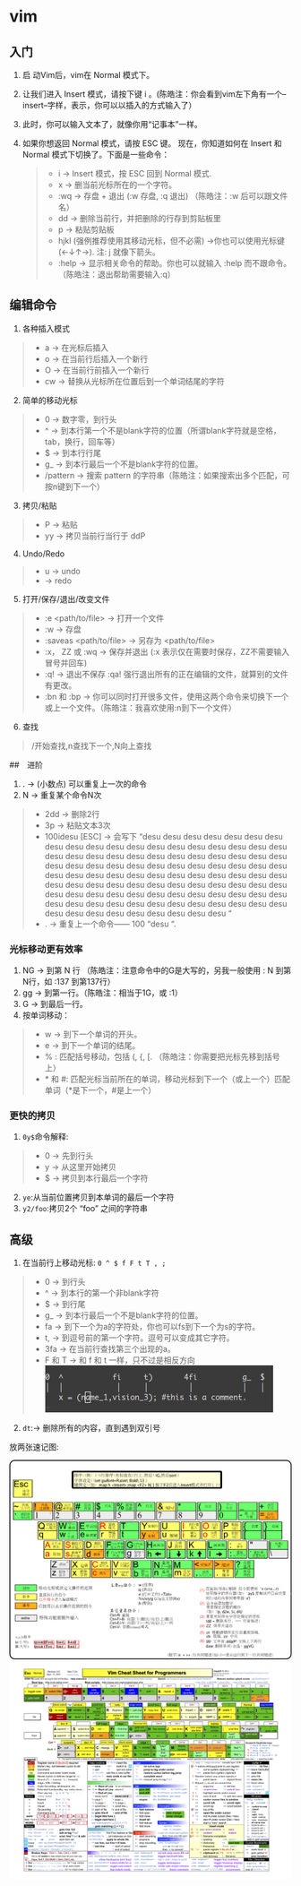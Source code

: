 vim
===============


## 入门

1. 启 动Vim后，vim在 Normal 模式下。
2. 让我们进入 Insert 模式，请按下键 i 。(陈皓注：你会看到vim左下角有一个–insert–字样，表示，你可以以插入的方式输入了）
3. 此时，你可以输入文本了，就像你用“记事本”一样。
4. 如果你想返回 Normal 模式，请按 ESC 键。
现在，你知道如何在 Insert 和 Normal 模式下切换了。下面是一些命令：

    > + i → Insert 模式，按 ESC 回到 Normal 模式.
    > + x → 删当前光标所在的一个字符。
    > + :wq → 存盘 + 退出 (:w 存盘, :q 退出)   （陈皓注：:w 后可以跟文件名）
    > + dd → 删除当前行，并把删除的行存到剪贴板里
    > + p → 粘贴剪贴板
    > + hjkl (强例推荐使用其移动光标，但不必需) →你也可以使用光标键 (←↓↑→). 注: j 就像下箭头。
    > + :help <command> → 显示相关命令的帮助。你也可以就输入 :help 而不跟命令。（陈皓注：退出帮助需要输入:q）

## 编辑命令

1. 各种插入模式
> + a → 在光标后插入
> + o → 在当前行后插入一个新行
> + O → 在当前行前插入一个新行
> + cw → 替换从光标所在位置后到一个单词结尾的字符

2. 简单的移动光标
> + 0 → 数字零，到行头
> + ^ → 到本行第一个不是blank字符的位置（所谓blank字符就是空格，tab，换行，回车等）
> + $ → 到本行行尾
> + g_ → 到本行最后一个不是blank字符的位置。
> + /pattern → 搜索 pattern 的字符串（陈皓注：如果搜索出多个匹配，可按n键到下一个）

3. 拷贝/粘贴
> + P → 粘贴
> + yy → 拷贝当前行当行于 ddP

4. Undo/Redo
> + u → undo
> + <C-r> → redo

5. 打开/保存/退出/改变文件
> + :e <path/to/file> → 打开一个文件
> + :w → 存盘
> + :saveas <path/to/file> → 另存为 <path/to/file>
> + :x， ZZ 或 :wq → 保存并退出 (:x 表示仅在需要时保存，ZZ不需要输入冒号并回车)
> + :q! → 退出不保存 :qa! 强行退出所有的正在编辑的文件，就算别的文件有更改。
> + :bn 和 :bp → 你可以同时打开很多文件，使用这两个命令来切换下一个或上一个文件。（陈皓注：我喜欢使用:n到下一个文件）

6. 查找
> /开始查找,n查找下一个,N向上查找

##　进阶

1. . → (小数点) 可以重复上一次的命令
2. N<command> → 重复某个命令N次
> + 2dd → 删除2行
> + 3p → 粘贴文本3次
> + 100idesu [ESC] → 会写下 “desu desu desu desu desu desu desu desu desu desu desu desu desu desu desu desu desu desu desu desu desu desu desu desu desu desu desu desu desu desu desu desu desu desu desu desu desu desu desu desu desu desu desu desu desu desu desu desu desu desu desu desu desu desu desu desu desu desu desu desu desu desu desu desu desu desu desu desu desu desu desu desu desu desu desu desu desu desu desu desu desu desu desu desu desu desu desu desu desu desu desu desu desu desu desu desu desu desu desu desu “
> + . → 重复上一个命令—— 100 “desu “.

### 光标移动更有效率
1. NG → 到第 N 行 （陈皓注：注意命令中的G是大写的，另我一般使用 : N 到第N行，如 :137 到第137行）
2. gg → 到第一行。（陈皓注：相当于1G，或 :1）
3. G → 到最后一行。
4.  按单词移动：
> + w → 到下一个单词的开头。
> + e → 到下一个单词的结尾。
> + % : 匹配括号移动，包括 (, {, [. （陈皓注：你需要把光标先移到括号上）
> + \* 和 #: 匹配光标当前所在的单词，移动光标到下一个（或上一个）匹配单词（*是下一个，#是上一个）

### 更快的拷贝
1. `0y$`命令解释:
> + 0 → 先到行头
> + y → 从这里开始拷贝
> + $ → 拷贝到本行最后一个字符
2. `ye`:从当前位置拷贝到本单词的最后一个字符
3. `y2/foo`:拷贝2个 “foo” 之间的字符串

##  高级

1. 在当前行上移动光标: `0 ^ $ f F t T , ;`
>+ 0 → 到行头
>+ ^ → 到本行的第一个非blank字符
>+ $ → 到行尾
>+ g_ → 到本行最后一个不是blank字符的位置。
>+ fa → 到下一个为a的字符处，你也可以fs到下一个为s的字符。
>+ t, → 到逗号前的第一个字符。逗号可以变成其它字符。
>+ 3fa → 在当前行查找第三个出现的a。
>+ F 和 T → 和 f 和 t 一样，只不过是相反方向  
![vim_move.jpg](/_static/vim_move.jpg)

2. `dt`:→ 删除所有的内容，直到遇到双引号

放两张速记图:

![vim_go](/_static/vim_go.png)
![vim_cheat_sheet_for_programmers_print](/_static/vim_cheat_sheet_for_programmers_print.png)

